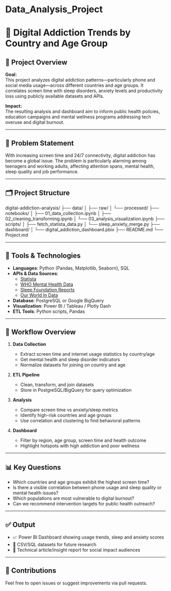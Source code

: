 # Data_Analysis_Project
# 📱 Digital Addiction Trends by Country and Age Group

## 🧠 Project Overview

**Goal:**  
This project analyzes digital addiction patterns—particularly phone and social media usage—across different countries and age groups. It correlates screen time with sleep disorders, anxiety levels and productivity loss using publicly available datasets and APIs.

**Impact:**  
The resulting analysis and dashboard aim to inform public health policies, education campaigns and mental wellness programs addressing tech overuse and digital burnout.

---

## 🚨 Problem Statement

With increasing screen time and 24/7 connectivity, digital addiction has become a global issue. The problem is particularly alarming among teenagers and working adults, affecting attention spans, mental health, sleep quality and job performance.

---

## 🗂️ Project Structure
digital-addiction-analysis/
├── data/
│ ├── raw/
│ └── processed/
├── notebooks/
│ ├── 01_data_collection.ipynb
│ ├── 02_cleaning_transforming.ipynb
│ └── 03_analysis_visualization.ipynb
├── scripts/
│ ├── fetch_statista_data.py
│ └── sleep_anxiety_merge.py
├── dashboard/
│ └── digital_addiction_dashboard.pbix
├── README.md
└── Project.md


---

## 🧪 Tools & Technologies

- **Languages**: Python (Pandas, Matplotlib, Seaborn), SQL  
- **APIs & Data Sources**:
  - [Statista](https://www.statista.com/)
  - [WHO Mental Health Data](https://www.who.int/data)
  - [Sleep Foundation Reports](https://www.sleepfoundation.org/)
  - [Our World In Data](https://ourworldindata.org/)
- **Database**: PostgreSQL or Google BigQuery  
- **Visualization**: Power BI / Tableau / Plotly Dash  
- **ETL Tools**: Python scripts, Pandas

---

## 🔄 Workflow Overview

1. **Data Collection**  
   - Extract screen time and internet usage statistics by country/age
   - Get mental health and sleep disorder indicators
   - Normalize datasets for joining on country and age

2. **ETL Pipeline**
   - Clean, transform, and join datasets
   - Store in PostgreSQL/BigQuery for query optimization

3. **Analysis**
   - Compare screen time vs anxiety/sleep metrics
   - Identify high-risk countries and age groups
   - Use correlation and clustering to find behavioral patterns

4. **Dashboard**
   - Filter by region, age group, screen time and health outcome
   - Highlight hotspots with high addiction and poor wellness

---

## 📊 Key Questions

- Which countries and age groups exhibit the highest screen time?
- Is there a visible correlation between phone usage and sleep quality or mental health issues?
- Which populations are most vulnerable to digital burnout?
- Can we recommend intervention targets for public health outreach?

---

## ✅ Output

- 📈 Power BI Dashboard showing usage trends, sleep and anxiety scores
- 📁 CSV/SQL datasets for future research
- 📄 Technical article/insight report for social impact audiences

---

## 🤝 Contributions

Feel free to open issues or suggest improvements via pull requests.
